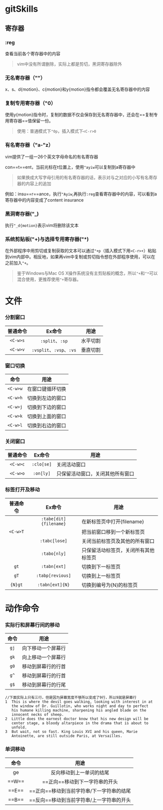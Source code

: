 # gitSkills
## 寄存器
### :reg
查看当前各个寄存器中的内容
> vim中没有所谓删除，实际上都是剪切，黑洞寄存器除外
### 无名寄存器（""）
x、s、d{motion}、c{motion}和y{motion}指令都会覆盖无名寄存器中的内容
### 复制专用寄存器（"0）
使用y{motion}指令时，复制的数据不仅会保存到无名寄存器中，还会在==复制专用寄存器==值保留一份。
> 使用：普通模式下```"0p```，插入模式下```<C-r>0```
### 有名寄存器（"a-"z）
vim提供了一组一26个英文字母命名的有名寄存器

con==t==ent，当前光标在t位置上，使用```"ayiw```可以复制到a寄存器中
> 如果换成大写字母引用的有名寄存器的话，表示对与之对应的小写有名寄存器的内容上的追加

例如：insu==r==ance，执行```"Ayiw```,再执行```:reg```查看寄存器中的内容，可以看到a寄存器中的内容变成了content insurance

### 黑洞寄存器("_)
执行```"_d{motion}```表示vim将删除该文本
### 系统剪贴板("+)与选择专用寄存器("*)
在外部程序中用剪切或复制获取的文本可以通过```"+p```（插入模式下用```<C-r>+```）粘贴到vim内部中。相反地，如果再vim中复制或剪切指令想在外部程序使用，可以在之前加入```"+```。
> 鉴于Windows与Mac OS X操作系统没有主剪贴板的概念，所以```"+```和```"*```可以混合使用，更推荐使用```"+```寄存器。
# 文件
### 分割窗口
普通命令|Ex命令|用途
|:---:|:---:|:---:|
 ```<C-w>s``` | ```:split```、```:sp```|水平切割
 ```<C-w>v``` | ```:vsplit```、```:vsp```、```:vs```|垂直切割

### 窗口切换
命令|用途
|:---:|:---:|
 ```<C-w>w``` | 在窗口键循环切换
 ```<C-w>h``` | 切换到左边的窗口
 ```<C-w>j``` | 切换到下边的窗口
 ```<C-w>k``` | 切换到上面的窗口
 ```<C-w>l``` | 切换到右边的窗口

### 关闭窗口
普通命令|Ex命令|用途
|:---:|:---:|---|
 ```<C-w>c``` | ```:clo[se]```|关闭活动窗口
 ```<C-w>o``` | ```:on[ly]```|只保留活动窗口，关闭其他所有窗口

### 标签打开及移动
普通命令|Ex命令|用途
|:---:|:---:|---|
   ||```:tabe[dit]{filename}```|在新标签页中打开{filename}
 ```<C-w>T``` ||把当前窗口移到一个新标签页
   ||```:tabc[lose]```|关闭当前标签页及其他的所有窗口
   ||```:tabo[nly]```|只保留活动标签页，关闭所有其他标签页
 ```gt``` | ```:tabn[ext]```|切换到下一标签页
 ```gT``` | ```:tabp[revious]```|切换到上一标签页
 ```{N}gt``` | ```:tabn[ext]{N}```|切换到编号为{N}的标签页

# 动作命令

 ### 实际行和屏幕行间的移动
 命令|用途
|:---:|:---:|
 ```gj``` | 向下移动一个屏幕行
 ```gk``` | 向上移动一个屏幕行
 ```g0``` | 移动到屏幕行的行首
 ```g^``` | 移动到屏幕行的行首
 ```g$``` | 移动到屏幕行的行尾
 ```
//下面实际上只有三行，但是因为屏幕宽度不够所以变成了9行，所以9就是屏幕行
 1  This is where the devil goes walking, looking with interest in at
    the window of Dr. Guillotin, who works night and day to perfect 
    his humane killing machine, sharpening his angled blade on the
    innocent necks of sheep.
 2  Little does the earnest doctor know that his new design will be
    center stage, a bloody altarpiece in the drama that is about to
    unfold.
 3  But wait, not so fast. King Louis XVI and his queen, Marie
    Antoinette, are still outside Paris, at Versailles.
 ```
 ### 单词移动
 命令|用途
 |:---:|:---:|
 ge|反向移动到上一单词的结尾
 ==W==|==正向==移动到下一字符串的开头
 ==E==|==正向==移动到当前字符串/下一字符串的结尾
 ==B==|==反向==移动到当前字符串/上一字符串的开头